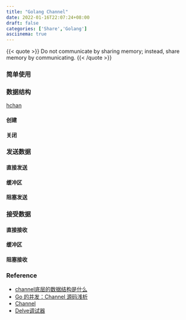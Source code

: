 ```yaml
---
title: "Golang Channel"
date: 2022-01-16T22:07:24+08:00
draft: false
categories: ['Share','Golang']
asciinema: true
---
```


{{< quote >}}
Do not communicate by sharing memory; instead, share memory by communicating.
{{< /quote >}}

### 简单使用
<script id="asciicast-IbIPgjjcTd4JXenekt2RujWvR" src="https://asciinema.org/a/IbIPgjjcTd4JXenekt2RujWvR.js" async></script>

### 数据结构
[hchan](https://github.com/golang/go/blob/0d0193409492b96881be6407ad50123e3557fdfb/src/runtime/chan.go#L33)


#### 创建

#### 关闭

### 发送数据

#### 直接发送

#### 缓冲区

#### 阻塞发送


### 接受数据

#### 直接接收

#### 缓冲区

#### 阻塞接收

### Reference
* [channel底层的数据结构是什么](https://blog.frognew.com/2021/11/read-go-sources-channel-make.html)
* [Go 的并发：Channel 源码浅析](https://paulzhn.me/posts/go-channel.html)
* [Channel](https://draveness.me/golang/docs/part3-runtime/ch06-concurrency/golang-channel/#645-%E6%8E%A5%E6%94%B6%E6%95%B0%E6%8D%AE)
* [Delve调试器](https://chai2010.cn/advanced-go-programming-book/ch3-asm/ch3-09-debug.html)